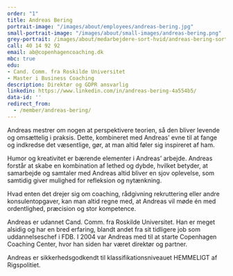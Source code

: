 ```yaml
---
order: "1"
title: Andreas Bering
portrait-image: "/images/about/employees/andreas-bering.jpg"
small-portrait-image: "/images/about/small-images/andreas-bering.png"
grey-portrait: /images/about/medarbejdere-sort-hvid/andreas-bering-sort-hvid.png
call: 40 14 92 92
email: ab@copenhagencoaching.dk
mbc: true
edu:
- Cand. Comm. fra Roskilde Universitet
- Master i Business Coaching
description: Direktør og GDPR ansvarlig
linkedin: https://www.linkedin.com/in/andreas-bering-4a554b5/
data-id: ''
redirect_from:
  - /member/andreas-bering/
---
```


Andreas mestrer om nogen at perspektivere teorien, så den bliver levende og omsættelig i praksis. Dette, kombineret med Andreas’ evne til at fange og indkredse det væsentlige, gør, at man altid føler sig inspireret af ham.

Humor og kreativitet er bærende elementer i Andreas’ arbejde. Andreas forstår at skabe en kombination af lethed og dybde, hvilket betyder, at samarbejde og samtaler med Andreas altid bliver en sjov oplevelse, som samtidig giver mulighed for refleksion og nytænkning.   

Hvad enten det drejer sig om coaching, rådgivning rekruttering eller andre konsulentopgaver, kan man altid regne med, at Andreas vil møde én med ordentlighed, præcision og stor kompetence.

Andreas er udannet Cand. Comm. fra Roskilde Universitet.  Han er meget alsidig og har en bred erfaring, blandt andet fra sit tidligere job som uddannelseschef i FDB.  I 2004 var Andreas med til at starte Copenhagen Coaching Center, hvor han siden har været direktør og partner.

Andreas er sikkerhedsgodkendt til klassifikationsniveauet HEMMELIGT af Rigspolitiet.